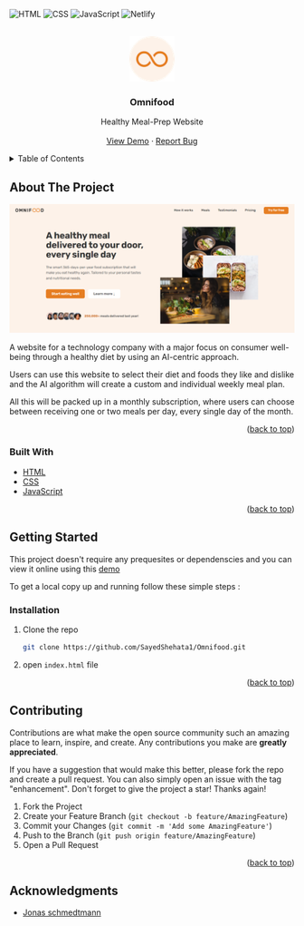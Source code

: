 <div id="top"></div>

![HTML](https://img.shields.io/badge/HTML5-E34F26?style=for-the-badge&logo=html5&logoColor=white)
![CSS](https://img.shields.io/badge/CSS3-1572B6?style=for-the-badge&logo=css3&logoColor=white)
![JavaScript](https://img.shields.io/badge/JavaScript-F7DF1E?style=for-the-badge&logo=javascript&logoColor=black)
![Netlify](https://img.shields.io/badge/Netlify-00C7B7?style=for-the-badge&logo=netlify&logoColor=white)

<!-- PROJECT LOGO -->
<br />
<div align="center">
  <a href="https://omnifood-sayed.netlify.app/">
    <img src="./Omnifood/img/favicon.png" alt="Logo" width="80" height="80">
  </a>

  <h3 align="center">Omnifood</h3>

  <p align="center">
    Healthy Meal-Prep Website
    <br />
    <br />
    <a href="https://omnifood-sayed.netlify.app/">View Demo</a>
    ·
    <a href="https://github.com/SayedShehata1/Omnifood/issues">Report Bug</a>
  </p>
</div>

<!-- TABLE OF CONTENTS -->
<details>
  <summary>Table of Contents</summary>
  <ol>
    <li>
      <a href="#about-the-project">About The Project</a>
      <ul>
        <li><a href="#built-with">Built With</a></li>
      </ul>
    </li>
    <li>
      <a href="#getting-started">Getting Started</a>
      <ul>
        <li><a href="#installation">Installation</a></li>
      </ul>
    </li>
    <li><a href="#contributing">Contributing</a></li>
    <li><a href="#acknowledgments">Acknowledgments</a></li>
  </ol>
</details>

<!-- ABOUT THE PROJECT -->

## About The Project

![omnifood preview](./Omnifood/img/preview.PNG)

A website for a technology company with a major focus on consumer well-being through a healthy diet by using an AI-centric approach.

Users can use this website to select their diet and foods they like and dislike and the AI algorithm will create a custom and individual weekly meal plan.

All this will be packed up in a monthly subscription, where users can choose between receiving one or two meals per day, every single day of the month.

<p align="right">(<a href="#top">back to top</a>)</p>

### Built With

- [HTML](https://html.com/)
- [CSS](https://www.w3schools.com/css/)
- [JavaScript](https://www.javascript.com/)

<p align="right">(<a href="#top">back to top</a>)</p>

<!-- GETTING STARTED -->

## Getting Started

This project doesn't require any prequesites or dependenscies and you can view it online using this [demo](https://omnifood-abdelrahmansoltan.netlify.app/)

To get a local copy up and running follow these simple steps :

### Installation

1. Clone the repo
   ```sh
   git clone https://github.com/SayedShehata1/Omnifood.git
   ```
2. open `index.html` file

<p align="right">(<a href="#top">back to top</a>)</p>

<!-- CONTRIBUTING -->

## Contributing

Contributions are what make the open source community such an amazing place to learn, inspire, and create. Any contributions you make are **greatly appreciated**.

If you have a suggestion that would make this better, please fork the repo and create a pull request. You can also simply open an issue with the tag "enhancement".
Don't forget to give the project a star! Thanks again!

1. Fork the Project
2. Create your Feature Branch (`git checkout -b feature/AmazingFeature`)
3. Commit your Changes (`git commit -m 'Add some AmazingFeature'`)
4. Push to the Branch (`git push origin feature/AmazingFeature`)
5. Open a Pull Request

<p align="right">(<a href="#top">back to top</a>)</p>

<!-- ACKNOWLEDGMENTS -->

## Acknowledgments

- [Jonas schmedtmann](https://github.com/jonasschmedtmann)

